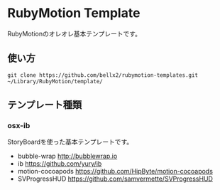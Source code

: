 # RubyMotion Template

RubyMotionのオレオレ基本テンプレートです。

## 使い方

```
git clone https://github.com/bellx2/rubymotion-templates.git ~/Library/RubyMotion/template/
```

## テンプレート種類
### osx-ib
 StoryBoardを使った基本テンプレートです。
 - bubble-wrap  http://bubblewrap.io
 - ib  https://github.com/yury/ib
 - motion-cocoapods  https://github.com/HipByte/motion-cocoapods
  - SVProgressHUD  https://github.com/samvermette/SVProgressHUD

 

